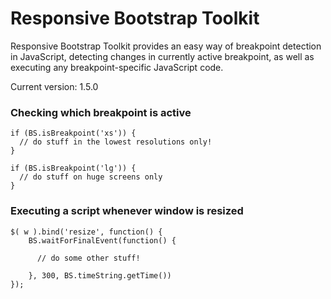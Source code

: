 # Responsive Bootstrap Toolkit


Responsive Bootstrap Toolkit provides an easy way of breakpoint detection in JavaScript, detecting changes in currently active breakpoint, as well as executing any breakpoint-specific JavaScript code.

Current version: 1.5.0

### Checking which breakpoint is active

    if (BS.isBreakpoint('xs')) {
      // do stuff in the lowest resolutions only!
    }
   
    if (BS.isBreakpoint('lg')) {
      // do stuff on huge screens only
    }
     
    
### Executing a script whenever window is resized

    $( w ).bind('resize', function() {
        BS.waitForFinalEvent(function() {
        
          // do some other stuff!
          
        }, 300, BS.timeString.getTime())
    });
